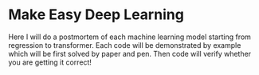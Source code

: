 # Make Easy Deep Learning

Here I will do a postmortem of each machine learning model starting from regression to transformer. Each code will be demonstrated by example which will be first solved by paper and pen. Then code will verify whether you are getting it correct! 
